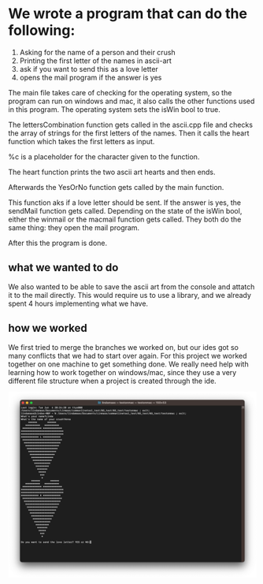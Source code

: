 # We wrote a program that can do the following: 

1. Asking for the name of a person and their crush
2. Printing the first letter of the names in ascii-art
3. ask if you want to send this as a love letter
4. opens the mail program if the answer is yes

The main file takes care of checking for the operating system, so the program can run on windows and mac, it also calls the other functions used in this program. The operating system sets the isWin bool to true.

The lettersCombination function gets called in the ascii.cpp file and checks the array of strings for the first letters of the names. Then it calls the heart function which takes the first letters as input.   

%c is a placeholder for the character given to the function. 

The heart function prints the two ascii art hearts and then ends.

Afterwards the YesOrNo function gets called by the main function.

This function aks if a love letter should be sent. If the answer is yes, the sendMail function gets called. Depending on the state of the isWin bool, either the winmail or the macmail function gets called. They both do the same thing: they open the mail program. 

After this the program is done.

## what we wanted to do

We also wanted to be able to save the ascii art from the console and attatch it to the mail directly. This would require us to use a library, and we already spent 4 hours implementing what we have. 

## how we worked 

We first tried to merge the branches we worked on, but our ides got so many conflicts that we had to start over again. For this project we worked together on one machine to get something done. We really need help with learning how to work together on windows/mac, since they use a very different file structure when a project is created through the ide. 


![alt text](<Bildschirmfoto 2024-06-04 um 20.25.01.png>)